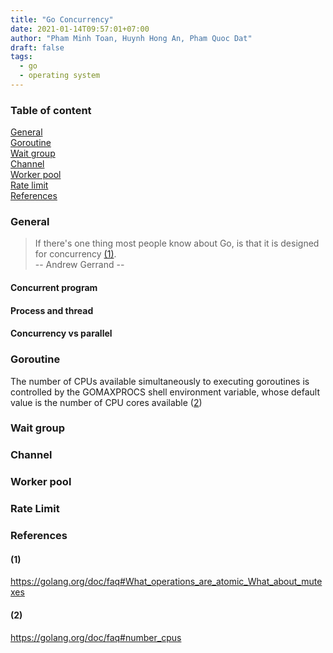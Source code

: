```yaml
---
title: "Go Concurrency"
date: 2021-01-14T09:57:01+07:00
author: "Pham Minh Toan, Huynh Hong An, Pham Quoc Dat"
draft: false
tags: 
  - go
  - operating system
---
```


### Table of content

[General](#general)\
[Goroutine](#goroutine)\
[Wait group](#wait-group)\
[Channel](#channel)\
[Worker pool](#worker-pool)\
[Rate limit](#rate-limit)\
[References](#references)

### General

> If there's one thing most people know about Go, is that it is designed for concurrency [(1)](#1). \
> -- Andrew Gerrand -- 

#### Concurrent program

#### Process and thread

#### Concurrency vs parallel

### Goroutine
The number of CPUs available simultaneously to executing goroutines is controlled by the GOMAXPROCS shell environment variable, whose default value is the number of CPU cores available ([2](#2))

### Wait group

### Channel

### Worker pool

### Rate Limit


### References
#### (1) 
https://golang.org/doc/faq#What_operations_are_atomic_What_about_mutexes
#### (2) 
https://golang.org/doc/faq#number_cpus
